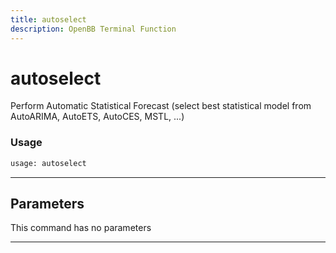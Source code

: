 ```yaml
---
title: autoselect
description: OpenBB Terminal Function
---
```


# autoselect

Perform Automatic Statistical Forecast (select best statistical model from AutoARIMA, AutoETS, AutoCES, MSTL, ...)

### Usage

```python
usage: autoselect
```

---

## Parameters

This command has no parameters

---

